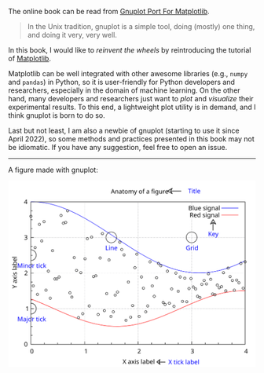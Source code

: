 The online book can be read from [Gnuplot Port For Matplotlib](https://chenzhongpu.github.io/gnuplot/intro.html).

> In the Unix tradition, gnuplot is a simple tool, doing (mostly) one thing, and doing it very, very well.

In this book, I would like to *reinvent the wheels* by reintroducing the tutorial of [Matplotlib](https://matplotlib.org/). 

Matplotlib can be well integrated with other awesome libraries (e.g., `numpy` and `pandas`) in Python, so it is user-friendly for Python developers and researchers, especially in the domain of machine learning. On the other hand, many developers and researchers just want to *plot* and *visualize* their experimental results. To this end, a lightweight plot utility is in demand, and I think gnuplot is born to do so.

Last but not least, I am also a newbie of gnuplot (starting to use it since April 2022), so some methods and practices presented in this book may not be idiomatic. If you have any suggestion, feel free to open an issue. 

----

A figure made with gnuplot:

![Components of a gnuplot Figure](src/ch1/img/anatomy.svg)